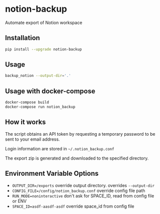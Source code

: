 # notion-backup

Automate export of Notion workspace

## Installation

```bash
pip install --upgrade notion-backup
```

## Usage

```bash
backup_notion --output-dir='.'
```

## Usage with docker-compose

```bash
docker-compose build
docker-compose run notion_backup
```

## How it works

The script obtains an API token by requesting a temporary password to be sent to your email address.

Login information are stored in `~/.notion_backup.conf`

The export zip is generated and downloaded to the specified directory.

## Environment Variable Options

* `OUTPUT_DIR=/exports` override output directory. overrides `--output-dir`
* `CONFIG_FILE=/config/notion_backup.conf` override config file path
* `RUN_MODE=noninteractive` don't ask for SPACE_ID, read from config file or ENV
* `SPACE_ID=asdf-aasdf-asdf` override space_id from config file

